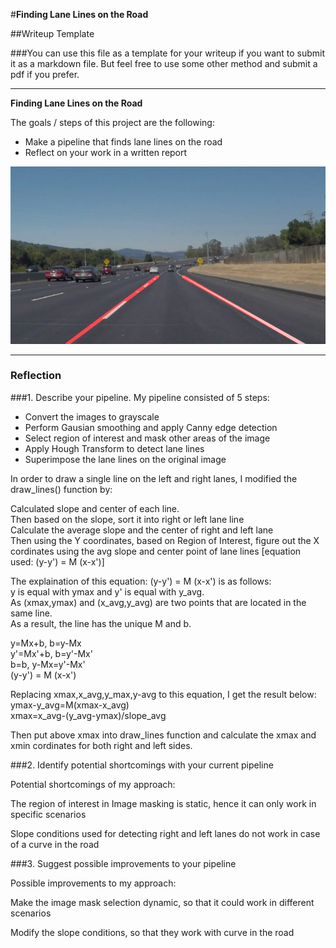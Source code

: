 #**Finding Lane Lines on the Road** 

##Writeup Template

###You can use this file as a template for your writeup if you want to submit it as a markdown file. But feel free to use some other method and submit a pdf if you prefer.

---

**Finding Lane Lines on the Road**

The goals / steps of this project are the following:
* Make a pipeline that finds lane lines on the road
* Reflect on your work in a written report


[//]: # (Image References)

[image1]: ./test_images/solidWhiteCurve.jpg "solidWhiteCurve"

![](./test_images/solidWhiteCurve_modified.jpg) 

---

### Reflection

###1. Describe your pipeline. 
My pipeline consisted of 5 steps:

* Convert the images to grayscale<br>
* Perform Gausian smoothing and apply Canny edge detection<br>
* Select region of interest and mask other areas of the image<br>
* Apply Hough Transform to detect lane lines<br>
* Superimpose the lane lines on the original image<br>

In order to draw a single line on the left and right lanes, I modified the draw_lines() function by:

Calculated slope and center of each line. <br>
Then based on the slope, sort it into right or left lane line<br>
Calculate the average slope and the center of right and left lane<br>
Then using the Y coordinates, based on Region of Interest, figure out the X cordinates using the avg slope and center point of lane lines [equation used: (y-y') = M (x-x')]

The explaination of this equation: (y-y') = M (x-x') is as follows:<br>
y is equal with ymax and y' is equal with y_avg.<br>
As (xmax,ymax) and (x_avg,y_avg) are two points that are located in the same line. <br>
As a result, the line has the unique M and b.<br>

y=Mx+b,  b=y-Mx<br>
y'=Mx'+b,	b=y'-Mx'<br>
b=b, y-Mx=y'-Mx'<br>
(y-y') = M (x-x')<br>

Replacing xmax,x_avg,y_max,y-avg to this equation, I get the result below:<br>
ymax-y_avg=M(xmax-x_avg)<br>
xmax=x_avg-(y_avg-ymax)/slope_avg    <br>      

Then put above xmax into draw_lines function and calculate the xmax and xmin cordinates for both right and left sides.
 



###2. Identify potential shortcomings with your current pipeline


Potential shortcomings of my approach:

The region of interest in Image masking is static, hence it can only work in specific scenarios

Slope conditions used for detecting right and left lanes do not work in case of a curve in the road


###3. Suggest possible improvements to your pipeline

Possible improvements to my approach:

Make the image mask selection dynamic, so that it could work in different scenarios

Modify the slope conditions, so that they work with curve in the road
